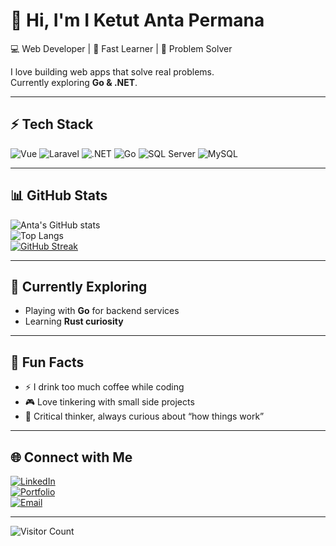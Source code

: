# 👋 Hi, I'm I Ketut Anta Permana

💻 Web Developer | 🚀 Fast Learner | 🧩 Problem Solver  

I love building web apps that solve real problems.  
Currently exploring **Go & .NET**.  

---

## ⚡ Tech Stack

![Vue](https://img.shields.io/badge/Vue-35495E?style=flat-square&logo=vuedotjs&logoColor=4FC08D)
![Laravel](https://img.shields.io/badge/Laravel-FF2D20?style=flat-square&logo=laravel&logoColor=white)
![.NET](https://img.shields.io/badge/.NET-512BD4?style=flat-square&logo=dotnet&logoColor=white)
![Go](https://img.shields.io/badge/Go-00ADD8?style=flat-square&logo=go&logoColor=white)
![SQL Server](https://img.shields.io/badge/SQL%20Server-CC2927?style=flat-square&logo=microsoftsqlserver&logoColor=white)
![MySQL](https://img.shields.io/badge/MySQL-4479A1?style=flat-square&logo=mysql&logoColor=white)

---

## 📊 GitHub Stats

![Anta's GitHub stats](https://github-readme-stats.vercel.app/api?username=antap&show_icons=true&theme=default&hide_border=true)  
![Top Langs](https://github-readme-stats.vercel.app/api/top-langs/?username=antap&layout=compact&hide_border=true)  
[![GitHub Streak](https://streak-stats.demolab.com?user=antap&theme=default&hide_border=true)](https://git.io/streak-stats)

---

## 🌱 Currently Exploring
- Playing with **Go** for backend services
- Learning **Rust curiosity**

---

## 🎯 Fun Facts
- ⚡ I drink too much coffee while coding  
- 🎮 Love tinkering with small side projects  
- 🧠 Critical thinker, always curious about “how things work”  

---

## 🌐 Connect with Me

[![LinkedIn](https://img.shields.io/badge/LinkedIn-0A66C2?style=flat-square&logo=linkedin&logoColor=white)](https://linkedin.com/in/yourprofile)  
[![Portfolio](https://img.shields.io/badge/Portfolio-000?style=flat-square&logo=vercel&logoColor=white)](https://your-website.com)  
[![Email](https://img.shields.io/badge/Email-D14836?style=flat-square&logo=gmail&logoColor=white)](mailto:yourname@gmail.com)  

---

![Visitor Count](https://komarev.com/ghpvc/?username=antap&color=blue&style=flat-square)
